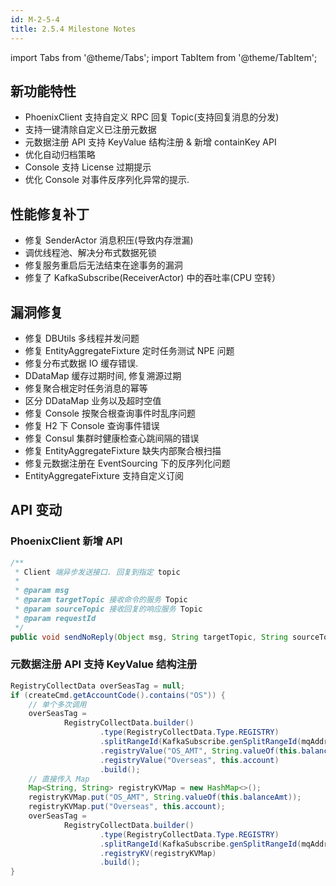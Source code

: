 ```yaml
---
id: M-2-5-4
title: 2.5.4 Milestone Notes
---
```


import Tabs from '@theme/Tabs';
import TabItem from '@theme/TabItem';

## 新功能特性

- PhoenixClient 支持自定义 RPC 回复 Topic(支持回复消息的分发)
- 支持一键清除自定义已注册元数据 
- 元数据注册 API 支持 KeyValue 结构注册 & 新增 containKey API 
- 优化自动归档策略 
- Console 支持 License 过期提示 
- 优化 Console 对事件反序列化异常的提示.

## 性能修复补丁

- 修复 SenderActor 消息积压(导致内存泄漏) 
- 调优线程池、解决分布式数据死锁 
- 修复服务重启后无法结束在途事务的漏洞 
- 修复了 KafkaSubscribe(ReceiverActor) 中的吞吐率(CPU 空转） 


## 漏洞修复

- 修复 DBUtils 多线程并发问题 
- 修复 EntityAggregateFixture 定时任务测试 NPE 问题 
- 修复分布式数据 IO 缓存错误. 
- DDataMap 缓存过期时间, 修复溯源过期 
- 修复聚合根定时任务消息的幂等 
- 区分 DDataMap 业务以及超时空值 
- 修复 Console 按聚合根查询事件时乱序问题 
- 修复 H2 下 Console 查询事件错误 
- 修复 Consul 集群时健康检查心跳间隔的错误 
- 修复 EntityAggregateFixture 缺失内部聚合根扫描 
- 修复元数据注册在 EventSourcing 下的反序列化问题 
- EntityAggregateFixture 支持自定义订阅 


## API 变动

### PhoenixClient 新增 API

```java
/**
 * Client 端异步发送接口. 回复到指定 topic
 *
 * @param msg
 * @param targetTopic 接收命令的服务 Topic
 * @param sourceTopic 接收回复的响应服务 Topic
 * @param requestId
 */
public void sendNoReply(Object msg, String targetTopic, String sourceTopic, String requestId)
```

### 元数据注册 API 支持 KeyValue 结构注册

```java
RegistryCollectData overSeasTag = null;
if (createCmd.getAccountCode().contains("OS")) {
    // 单个多次调用
    overSeasTag =
            RegistryCollectData.builder()
                    .type(RegistryCollectData.Type.REGISTRY)
                    .splitRangeId(KafkaSubscribe.genSplitRangeId(mqAddress, subscribeTopic))
                    .registryValue("OS_AMT", String.valueOf(this.balanceAmt))
                    .registryValue("Overseas", this.account)
                    .build();
    // 直接传入 Map
    Map<String, String> registryKVMap = new HashMap<>();
    registryKVMap.put("OS_AMT", String.valueOf(this.balanceAmt));
    registryKVMap.put("Overseas", this.account);
    overSeasTag =
            RegistryCollectData.builder()
                    .type(RegistryCollectData.Type.REGISTRY)
                    .splitRangeId(KafkaSubscribe.genSplitRangeId(mqAddress, subscribeTopic))
                    .registryKV(registryKVMap)
                    .build();
}
```

